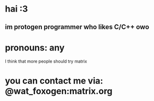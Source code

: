 # hai :3

## im protogen programmer who likes C/C++ owo

# pronouns: any

I think that more people should try matrix
# you can contact me via: @wat_foxogen:matrix.org
